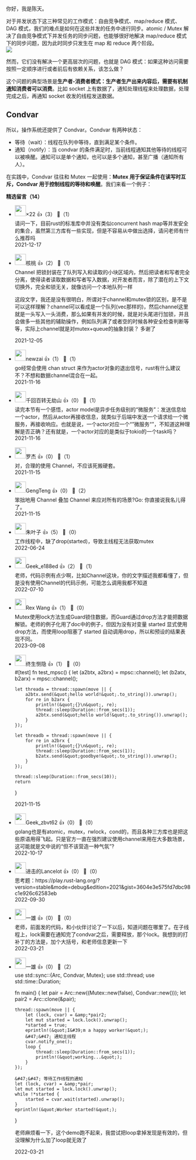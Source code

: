 你好，我是陈天。

对于并发状态下这三种常见的工作模式：自由竞争模式、map/reduce 模式、DAG 模式，我们的难点是如何在这些并发的任务中进行同步。atomic / Mutex 解决了自由竞争模式下并发任务的同步问题，也能够很好地解决 map/reduce 模式下的同步问题，因为此时同步只发生在 map 和 reduce 两个阶段。  
![](https://static001.geekbang.org/resource/image/00/58/003294c9ba4b291e47585fa1a599a358.jpg?wh=2364x1142)

然而，它们没有解决一个更高层次的问题，也就是 DAG 模式：如果这种访问需要按照一定顺序进行或者前后有依赖关系，该怎么做？

这个问题的典型场景是**生产者-消费者模式：生产者生产出来内容后，需要有机制通知消费者可以消费**。比如 socket 上有数据了，通知处理线程来处理数据，处理完成之后，再通知 socket 收发的线程发送数据。

## Condvar

所以，操作系统还提供了 Condvar。Condvar 有两种状态：

- 等待（wait）：线程在队列中等待，直到满足某个条件。
- 通知（notify）：当 condvar 的条件满足时，当前线程通知其他等待的线程可以被唤醒。通知可以是单个通知，也可以是多个通知，甚至广播（通知所有人）。

在实践中，Condvar 往往和 Mutex 一起使用：**Mutex 用于保证条件在读写时互斥，Condvar 用于控制线程的等待和唤醒**。我们来看一个例子：
<div><strong>精选留言（14）</strong></div><ul>
<li><img src="https://static001.geekbang.org/account/avatar/00/24/cf/9e/e695885e.jpg" width="30px"><span>×22</span> 👍（3） 💬（1）<div>请问一下，目前rust的标准库中并没有类似concurrent hash map等并发安全的集合，虽然第三方库有一些实现，但是不容易从中做出选择，请问老师有什么推荐吗</div>2021-12-17</li><br/><li><img src="https://static001.geekbang.org/account/avatar/00/15/22/f4/9fd6f8f0.jpg" width="30px"><span>核桃</span> 👍（2） 💬（1）<div>Channel 把锁封装在了队列写入和读取的小块区域内，然后把读者和写者完全分离，使得读者读取数据和写者写入数据，对开发者而言，除了潜在的上下文切换外，完全和锁无关，就像访问一个本地队列一样

这段文字，我还是没有很明白，所谓对于channel和mutex锁的区别，是不是可以这样理解？channel可以看成是一个队列(vec那样的)，然后channel这里就是一头写入一头消费，那么如果有并发的时候，就是对头尾进行加锁，并且会做多一些其他的辅助操作，例如队列满了或者空的时候各种安全检查判断等等，实际上channel就是对mutex+queue的抽象封装？ 多谢了</div>2021-12-05</li><br/><li><img src="https://static001.geekbang.org/account/avatar/00/10/d2/1f/2ef2514b.jpg" width="30px"><span>newzai</span> 👍（1） 💬（1）<div>go经常会使用 chan struct 来作为actor对象的退出信号，rust有什么建议不？不想和数据channel混合在一起。</div>2021-11-16</li><br/><li><img src="" width="30px"><span>千回百转无劫山</span> 👍（0） 💬（1）<div>读完本节有一个感悟，actor model是异步任务级别的“微服务”：发送信息给一个actor，然后从actor再接收信息，就类似于后端中发送一个请求给一个微服务，再接收响应。也就是说，一个actor对应一个“”微服务“”，不知道这种理解是否正确？还有就是，一个actor对应的是类似于tokio的一个task吗？</div>2021-11-16</li><br/><li><img src="https://static001.geekbang.org/account/avatar/00/14/26/27/eba94899.jpg" width="30px"><span>罗杰</span> 👍（0） 💬（1）<div>对，合理的使用 Channel，不应该死搬硬套。</div>2021-11-15</li><br/><li><img src="https://static001.geekbang.org/account/avatar/00/12/af/af/8b03ce2c.jpg" width="30px"><span>GengTeng</span> 👍（0） 💬（2）<div>笨拙地用 Channel 叠加 Channel 来应对所有的场景?Go: 你直接说我名儿得了。</div>2021-11-15</li><br/><li><img src="https://static001.geekbang.org/account/avatar/00/2b/07/66/b703a6e5.jpg" width="30px"><span>朱叶子</span> 👍（5） 💬（0）<div>工作线程中，缺了drop(started)，导致主线程无法获取mutex</div>2022-06-24</li><br/><li><img src="https://thirdwx.qlogo.cn/mmopen/vi_32/UmdVZ3v0axr9ymauQGQRyexSK58icbICh9h2hIycfDB7pJFPeYvYVRFW4ql6icXbE7s1RqScra0TP5HL2XWVN5Nw/132" width="30px"><span>Geek_e188ed</span> 👍（2） 💬（1）<div>老师，代码示例有点少啊，比如Channel这块，你的文字描述我都看懂了，但是没有使用Channel的代码示例，可能怎么调用我都不知道</div>2022-07-10</li><br/><li><img src="https://thirdwx.qlogo.cn/mmopen/vi_32/BtgsMc6CpC0O1djDcNicib2eTDliaLicZjibH4dDVKZPuF9gaIG3VGEanFNnx8wqt3iaPwKD8uZcNNaOlicT2PwuToVxQ/132" width="30px"><span>Rex Wang</span> 👍（1） 💬（0）<div>Mutex使用lock方法生成Guard锁住数据，而Guard通过drop方法才能把数据解锁。老师的例子化用了doc中的例子，但因为没有对变量 started 显式使用drop方法，而使用loop阻塞了 started 自动调用drop，所以和预设的结果表现不同。</div>2023-09-08</li><br/><li><img src="https://static001.geekbang.org/account/avatar/00/29/ce/f1/d2fc86bb.jpg" width="30px"><span>终生恻隐</span> 👍（1） 💬（0）<div>#[test]
fn test_mpsc() {
    let (a2btx, a2brx) = mpsc::channel();
    let (b2atx, b2arx) = mpsc::channel();

    let threada = thread::spawn(move || {
        a2btx.send(&quot;hello world!&quot;.to_string()).unwrap();
        for re in b2arx {
            println!(&quot;{}\n&quot;, re);
            thread::sleep(Duration::from_secs(1));
            a2btx.send(&quot;hello world!&quot;.to_string()).unwrap();
        }
    });

    let threadb = thread::spawn(move || {
        for re in a2brx {
            println!(&quot;{}\n&quot;, re);
            thread::sleep(Duration::from_secs(1));
            b2atx.send(&quot;goodbye!&quot;.to_string()).unwrap();
        }
    });

    thread::sleep(Duration::from_secs(10));
    return
}</div>2021-11-15</li><br/><li><img src="https://static001.geekbang.org/account/avatar/00/0f/f8/ba/d28174a9.jpg" width="30px"><span>Geek_zbvt62</span> 👍（0） 💬（0）<div>golang也是有atomic，mutex，rwlock，cond的，而且各种三方库也是把这些原语用得飞起。只是官方一直在强烈建议使用channel来用在大多数场景，这可能就是文中说的“但不该营造一种气氛”?</div>2022-10-17</li><br/><li><img src="https://static001.geekbang.org/account/avatar/00/27/fb/f7/88ab6f83.jpg" width="30px"><span>进击的Lancelot</span> 👍（0） 💬（0）<div>思考题：https:&#47;&#47;play.rust-lang.org&#47;?version=stable&amp;mode=debug&amp;edition=2021&amp;gist=3604e3e575fd7dbc98c1e926c62583eb</div>2022-09-30</li><br/><li><img src="https://static001.geekbang.org/account/avatar/00/1c/f8/4e/3026516d.jpg" width="30px"><span>一雄</span> 👍（0） 💬（0）<div>老师，前面发的代码，和小伙伴讨论了一下以后，知道问题在哪里了。在子线程上，lock需要在通知完了condvar之后，需要释放，那个lock。我想到的打补丁的方法是，加个大括号，和老师信息更新一下</div>2022-03-21</li><br/><li><img src="https://static001.geekbang.org/account/avatar/00/1c/f8/4e/3026516d.jpg" width="30px"><span>一雄</span> 👍（0） 💬（2）<div>
use std::sync::{Arc, Condvar, Mutex};
use std::thread;
use std::time::Duration;

fn main() {
    let pair = Arc::new((Mutex::new(false), Condvar::new()));
    let pair2 = Arc::clone(&amp;pair);

    thread::spawn(move || {
        let (lock, cvar) = &amp;*pair2;
        let mut started = lock.lock().unwrap();
        *started = true;
        eprintln!(&quot;I&#39;m a happy worker!&quot;);
        &#47;&#47; 通知主线程
        cvar.notify_one();
        loop {
            thread::sleep(Duration::from_secs(1));
            println!(&quot;working...&quot;);
        }
    });

    &#47;&#47; 等待工作线程的通知
    let (lock, cvar) = &amp;*pair;
    let mut started = lock.lock().unwrap();
    while !*started {
        started = cvar.wait(started).unwrap();
    }
    eprintln!(&quot;Worker started!&quot;);
}

老师麻烦看一下，这个demo跑不起来，我尝试把loop拿掉发现是有效的，但没理解为什么加了loop就无效了</div>2022-03-21</li><br/>
</ul>